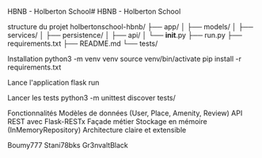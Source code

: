 HBNB - Holberton School# HBNB - Holberton School

structure du projet
holbertonschool-hbnb/
├── app/
│   ├── models/
│   ├── services/
│   ├── persistence/
│   ├── api/
│   └── __init__.py
├── run.py
├── requirements.txt
├── README.md
└── tests/

Installation
python3 -m venv venv
source venv/bin/activate
pip install -r requirements.txt

Lance l'application
flask run

Lancer les tests
python3 -m unittest discover tests/

Fonctionnalités
Modèles de données (User, Place, Amenity, Review)
API REST avec Flask-RESTx
Façade métier
Stockage en mémoire (InMemoryRepository)
Architecture claire et extensible

Boumy777
Stani78bks
Gr3nvaltBlack
